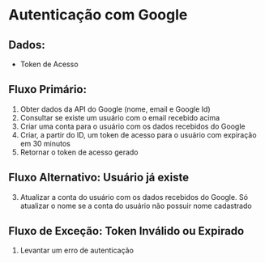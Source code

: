 # Autenticação com Google

## Dados:
* Token de Acesso

## Fluxo Primário:
1. Obter dados da API do Google (nome, email e Google Id)
2. Consultar se existe um usuário com o email recebido acima
3. Criar uma conta para o usuário com os dados recebidos do Google
4. Criar, a partir do ID, um token de acesso para o usuário com expiração em 30 minutos
5. Retornar o token de acesso gerado

## Fluxo Alternativo: Usuário já existe
3. Atualizar a conta do usuário com os dados recebidos do Google. Só atualizar o nome se a conta do usuário não possuir nome cadastrado

## Fluxo de Exceção: Token Inválido ou Expirado
1. Levantar um erro de autenticação
